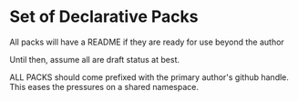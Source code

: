 # Set of Declarative Packs

All packs will have a README if they are ready for use beyond the author

Until then, assume all are draft status at best.

ALL PACKS should come prefixed with the primary author's github handle. This eases the pressures on a shared namespace.
